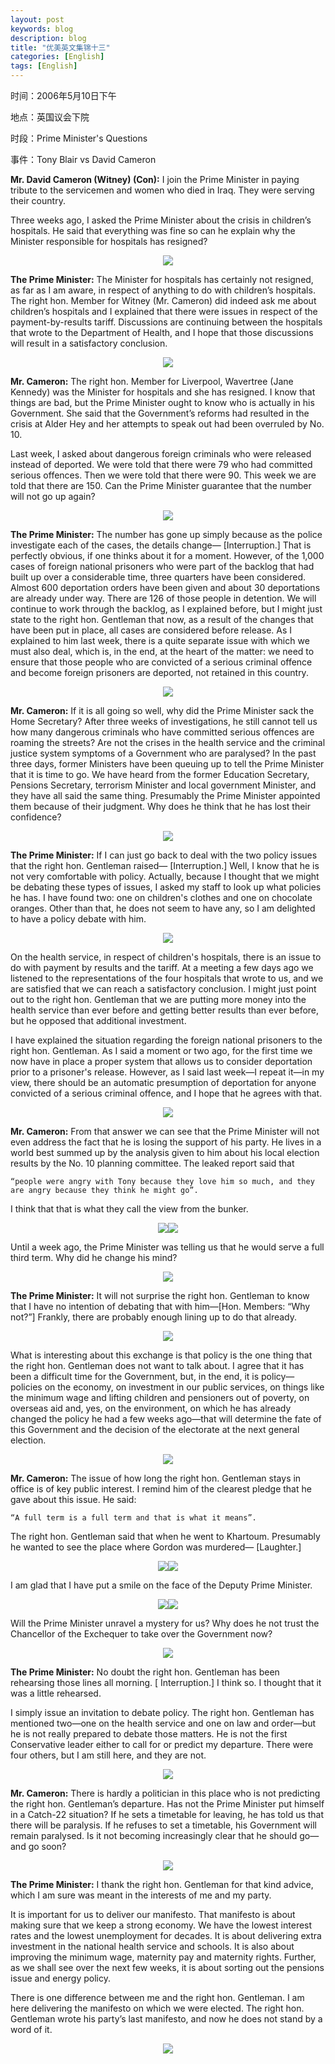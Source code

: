 ```yaml
---
layout: post
keywords: blog
description: blog
title: "优美英文集锦十三"
categories: [English]
tags: [English]
---
```


时间：2006年5月10日下午­

地点：英国议会下院­

时段：Prime Minister's Questions­

事件：Tony Blair vs David Cameron

**Mr. David Cameron (Witney) (Con):** I join the Prime Minister in paying tribute to the servicemen and women who died in Iraq. They were serving their country.

Three weeks ago, I asked the Prime Minister about the crisis in children’s hospitals. He said that everything was fine so can he explain why the Minister responsible for hospitals has resigned?

<center><img src="/image/prime-ministers-questions/20110512pmq-01.jpg"></center>





**The Prime Minister:** The Minister for hospitals has certainly not resigned, as far as I am aware, in respect of anything to do with children’s hospitals. The right hon. Member for Witney (Mr. Cameron) did indeed ask me about children’s hospitals and I explained that there were issues in respect of the payment-by-results tariff. Discussions are continuing between the hospitals that wrote to the Department of Health, and I hope that those discussions will result in a satisfactory conclusion.

<center><img src="/image/prime-ministers-questions/20110512pmq-02.jpg"></center>

**Mr. Cameron:** The right hon. Member for Liverpool, Wavertree (Jane Kennedy) was the Minister for hospitals and she has resigned. I know that things are bad, but the Prime Minister ought to know who is actually in his Government. She said that the Government’s reforms had resulted in the crisis at Alder Hey and her attempts to speak out had been overruled by No. 10.

Last week, I asked about dangerous foreign criminals who were released instead of deported. We were told that there were 79 who had committed serious offences. Then we were told that there were 90. This week we are told that there are 150. Can the Prime Minister guarantee that the number will not go up again?

<center><img src="/image/prime-ministers-questions/20110512pmq-03.jpg"></center>

**The Prime Minister:** The number has gone up simply because as the police investigate each of the cases, the details change— [Interruption.] That is perfectly obvious, if one thinks about it for a moment. However, of the 1,000 cases of foreign national prisoners who were part of the backlog that had built up over a considerable time, three quarters have been considered. Almost 600 deportation orders have been given and about 30 deportations are already under way. There are 126 of those people in detention. We will continue to work through the backlog, as I explained before, but I might just state to the right hon. Gentleman that now, as a result of the changes that have been put in place, all cases are considered before release. As I explained to him last week, there is a quite separate issue with which we must also deal, which is, in the end, at the heart of the matter: we need to ensure that those people who are convicted of a serious criminal offence and become foreign prisoners are deported, not retained in this country.

<center><img src="/image/prime-ministers-questions/20110512pmq-04.jpg"></center>

**Mr. Cameron:** If it is all going so well, why did the Prime Minister sack the Home Secretary? After three weeks of investigations, he still cannot tell us how many dangerous criminals who have committed serious offences are roaming the streets? Are not the crises in the health service and the criminal justice system symptoms of a Government who are paralysed? In the past three days, former Ministers have been queuing up to tell the Prime Minister that it is time to go. We have heard from the former Education Secretary, Pensions Secretary, terrorism Minister and local government Minister, and they have all said the same thing. Presumably the Prime Minister appointed them because of their judgment. Why does he think that he has lost their confidence?

<center><img src="/image/prime-ministers-questions/20110512pmq-05.jpg"></center>

**The Prime Minister:** If I can just go back to deal with the two policy issues that the right hon. Gentleman raised— [Interruption.] Well, I know that he is not very comfortable with policy. Actually, because I thought that we might be debating these types of issues, I asked my staff to look up what policies he has. I have found two: one on children's clothes and one on chocolate oranges. Other than that, he does not seem to have any, so I am delighted to have a policy debate with him.

<center><img src="/image/prime-ministers-questions/20110512pmq-06.jpg"></center>

On the health service, in respect of children's hospitals, there is an issue to do with payment by results and the tariff. At a meeting a few days ago we listened to the representations of the four hospitals that wrote to us, and we are satisfied that we can reach a satisfactory conclusion. I might just point out to the right hon. Gentleman that we are putting more money into the health service than ever before and getting better results than ever before, but he opposed that additional investment.

I have explained the situation regarding the foreign national prisoners to the right hon. Gentleman. As I said a moment or two ago, for the first time we now have in place a proper system that allows us to consider deportation prior to a prisoner's release. However, as I said last week—I repeat it—in my view, there should be an automatic presumption of deportation for anyone convicted of a serious criminal offence, and I hope that he agrees with that.

<center><img src="/image/prime-ministers-questions/20110512pmq-07.jpg"></center>

**Mr. Cameron:** From that answer we can see that the Prime Minister will not even address the fact that he is losing the support of his party. He lives in a world best summed up by the analysis given to him about his local election results by the No. 10 planning committee. The leaked report said that

    “people were angry with Tony because they love him so much, and they are angry because they think he might go”.

I think that that is what they call the view from the bunker.

<center><img src="/image/prime-ministers-questions/20110512pmq-08.jpg"><img src="/image/prime-ministers-questions/20110512pmq-09.jpg"></center>

Until a week ago, the Prime Minister was telling us that he would serve a full third term. Why did he change his mind?

<center><img src="/image/prime-ministers-questions/20110512pmq-10.jpg"></center>

**The Prime Minister:** It will not surprise the right hon. Gentleman to know that I have no intention of debating that with him—[Hon. Members: “Why not?”] Frankly, there are probably enough lining up to do that already.

<center><img src="/image/prime-ministers-questions/20110512pmq-11.jpg"></center>

What is interesting about this exchange is that policy is the one thing that the right hon. Gentleman does not want to talk about. I agree that it has been a difficult time for the Government, but, in the end, it is policy—policies on the economy, on investment in our public services, on things like the minimum wage and lifting children and pensioners out of poverty, on overseas aid and, yes, on the environment, on which he has already changed the policy he had a few weeks ago—that will determine the fate of this Government and the decision of the electorate at the next general election.

<center><img src="/image/prime-ministers-questions/20110512pmq-12.jpg"></center>

**Mr. Cameron:** The issue of how long the right hon. Gentleman stays in office is of key public interest. I remind him of the clearest pledge that he gave about this issue. He said:

    “A full term is a full term and that is what it means”.

The right hon. Gentleman said that when he went to Khartoum. Presumably he wanted to see the place where Gordon was murdered— [Laughter.]

<center><img src="/image/prime-ministers-questions/20110512pmq-13.jpg"><img src="/image/prime-ministers-questions/20110512pmq-14.jpg"></center>

I am glad that I have put a smile on the face of the Deputy Prime Minister.

<center><img src="/image/prime-ministers-questions/20110512pmq-15.jpg"><img src="/image/prime-ministers-questions/20110512pmq-16.jpg"></center>

Will the Prime Minister unravel a mystery for us? Why does he not trust the Chancellor of the Exchequer to take over the Government now?

<center><img src="/image/prime-ministers-questions/20110512pmq-17.jpg"></center>

**The Prime Minister:** No doubt the right hon. Gentleman has been rehearsing those lines all morning. [ Interruption.] I think so. I thought that it was a little rehearsed.

I simply issue an invitation to debate policy. The right hon. Gentleman has mentioned two—one on the health service and one on law and order—but he is not really prepared to debate those matters. He is not the first Conservative leader either to call for or predict my departure. There were four others, but I am still here, and they are not.

<center><img src="/image/prime-ministers-questions/20110512pmq-18.jpg"></center>

**Mr. Cameron:** There is hardly a politician in this place who is not predicting the right hon. Gentleman’s departure. Has not the Prime Minister put himself in a Catch-22 situation? If he sets a timetable for leaving, he has told us that there will be paralysis. If he refuses to set a timetable, his Government will remain paralysed. Is it not becoming increasingly clear that he should go—and go soon?

<center><img src="/image/prime-ministers-questions/20110512pmq-19.jpg"></center>

**The Prime Minister:** I thank the right hon. Gentleman for that kind advice, which I am sure was meant in the interests of me and my party.

It is important for us to deliver our manifesto. That manifesto is about making sure that we keep a strong economy. We have the lowest interest rates and the lowest unemployment for decades. It is about delivering extra investment in the national health service and schools. It is also about improving the minimum wage, maternity pay and maternity rights. Further, as we shall see over the next few weeks, it is about sorting out the pensions issue and energy policy.

There is one difference between me and the right hon. Gentleman. I am here delivering the manifesto on which we were elected. The right hon. Gentleman wrote his party’s last manifesto, and now he does not stand by a word of it.

<center><img src="/image/prime-ministers-questions/20110512pmq-20.jpg"></center>
